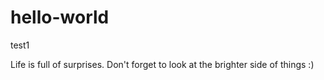 # hello-world
test1

Life is full of surprises. 
Don't forget to look at the brighter side of things :)

